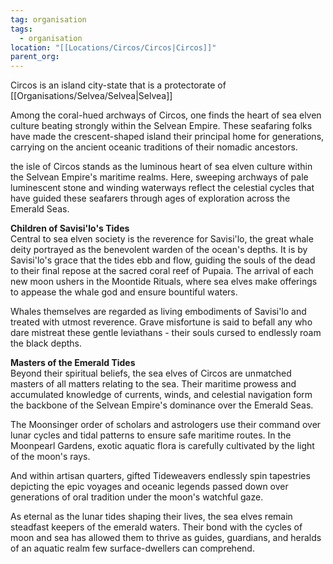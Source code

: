 ```yaml
---
tag: organisation
tags:
  - organisation
location: "[[Locations/Circos/Circos|Circos]]"
parent_org: 
---
```


Circos is an island city-state that is a protectorate of [[Organisations/Selvea/Selvea|Selvea]] 

Among the coral-hued archways of Circos, one finds the heart of sea elven culture beating strongly within the Selvean Empire. These seafaring folks have made the crescent-shaped island their principal home for generations, carrying on the ancient oceanic traditions of their nomadic ancestors.

the isle of Circos stands as the luminous heart of sea elven culture within the Selvean Empire's maritime realms. Here, sweeping archways of pale luminescent stone and winding waterways reflect the celestial cycles that have guided these seafarers through ages of exploration across the Emerald Seas.

**Children of Savisi'lo's Tides**  
Central to sea elven society is the reverence for Savisi'lo, the great whale deity portrayed as the benevolent warden of the ocean's depths. It is by Savisi'lo's grace that the tides ebb and flow, guiding the souls of the dead to their final repose at the sacred coral reef of Pupaia. The arrival of each new moon ushers in the Moontide Rituals, where sea elves make offerings to appease the whale god and ensure bountiful waters.

Whales themselves are regarded as living embodiments of Savisi'lo and treated with utmost reverence. Grave misfortune is said to befall any who dare mistreat these gentle leviathans - their souls cursed to endlessly roam the black depths.

**Masters of the Emerald Tides**  
Beyond their spiritual beliefs, the sea elves of Circos are unmatched masters of all matters relating to the sea. Their maritime prowess and accumulated knowledge of currents, winds, and celestial navigation form the backbone of the Selvean Empire's dominance over the Emerald Seas.

The Moonsinger order of scholars and astrologers use their command over lunar cycles and tidal patterns to ensure safe maritime routes. In the Moonpearl Gardens, exotic aquatic flora is carefully cultivated by the light of the moon's rays.

And within artisan quarters, gifted Tideweavers endlessly spin tapestries depicting the epic voyages and oceanic legends passed down over generations of oral tradition under the moon's watchful gaze.

As eternal as the lunar tides shaping their lives, the sea elves remain steadfast keepers of the emerald waters. Their bond with the cycles of moon and sea has allowed them to thrive as guides, guardians, and heralds of an aquatic realm few surface-dwellers can comprehend.